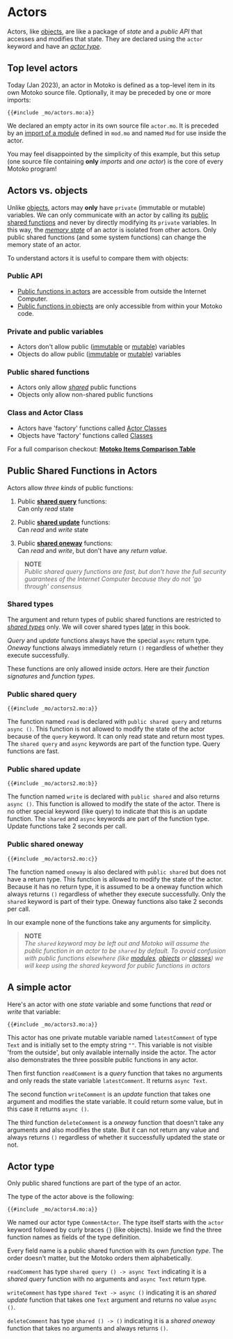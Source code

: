 # Actors

Actors, like [objects](/common-programming-concepts/objects-and-classes/objects.html), are like a package of *state* and a *public API* that accesses and modifies that state. They are declared using the `actor` keyword and have an [*actor type*](#actor-type). 

## Top level actors
Today (Jan 2023), an actor in Motoko is defined as a top-level item in its own Motoko source file. Optionally, it may be preceded by one or more imports:

```motoko
{{#include _mo/actors.mo:a}}
```

We declared an empty actor in its own source file `actor.mo`. It is preceded by an [import of a module](/common-programming-concepts/modules.html) defined in `mod.mo` and named `Mod` for use inside the actor.

You may feel disappointed by the simplicity of this example, but this setup (one source file containing **only** *imports* and *one actor*) is the core of every Motoko program!

## Actors vs. objects
Unlike [objects](/common-programming-concepts/objects-and-classes/objects.html), actors may **only** have `private` (immutable or mutable) variables. We can only communicate with an actor by calling its [public shared functions](#public-shared-functions-in-actors) and never by directly modifying its `private` variables. In this way, the [*memory state*](/internet-computer-programming-concepts/basic-memory-persistence.html) of an actor is isolated from other actors. Only public shared functions (and some system functions) can change the memory state of an actor. 

To understand actors it is useful to compare them with objects: 

### Public API 
- [Public functions in actors](#public-shared-functions-in-actors) are accessible from outside the Internet Computer.
- [Public functions in objects](/common-programming-concepts/objects-and-classes/objects.html#public-functions-in-objects) are only accessible from within your Motoko code.

### Private and public variables
- Actors don't allow public ([immutable](/common-programming-concepts/variables.html) or [mutable](/common-programming-concepts/mutability.html)) variables
- Objects do allow public ([immutable](/common-programming-concepts/variables.html) or [mutable](/common-programming-concepts/mutability.html)) variables

### Public shared functions  
- Actors only allow *[shared](#public-shared-functions-in-actors)* public functions
- Objects only allow non-shared public functions

### Class and Actor Class
- Actors have 'factory' functions called [Actor Classes](/advanced-concepts/scalability/actor-classes.html)
- Objects have 'factory' functions called [Classes](/common-programming-concepts/objects-and-classes/classes.html)

For a full comparison checkout: [**Motoko Items Comparison Table**](https://docs.google.com/spreadsheets/d/1IqgPi9I9EmoknJBzzxea_7dN9WRwtFle7Y99UURXC7Y/edit?usp=sharing)


## Public Shared Functions in Actors
Actors allow *three kinds* of public functions:

1. Public [**shared query**](#public-shared-query) functions:  
Can only *read* state

1. Public [**shared update**](#public-shared-update) functions:  
Can *read* and *write* state

1. Public [**shared oneway**](#public-shared-oneway) functions:  
Can *read* and *write*, but don't have any *return value*.

> **NOTE**  
> *Public shared query functions are fast, but don't have the full security guarantees of the Internet Computer because they do not 'go through' consensus*

### Shared types
The argument and return types of public shared functions are restricted to *[shared types](/internet-computer-programming-concepts/async-data/shared-types.html)* only. We will cover shared types [later](/internet-computer-programming-concepts/async-data/shared-types.html) in this book.

*Query* and *update* functions always have the special `async` return type.  
*Oneway* functions always immediately return `()` regardless of whether they execute successfully.  

These functions are only allowed inside *actors*. Here are their *function signatures* and *function types*.

### Public shared query
```motoko
{{#include _mo/actors2.mo:a}}
``` 

The function named `read` is declared with `public shared query` and returns `async ()`. This function is not allowed to modify the state of the actor because of the `query` keyword. It can only read state and return most types. The `shared query` and `async` keywords are part of the function type. Query functions are fast.

### Public shared update
```motoko
{{#include _mo/actors2.mo:b}}
``` 

The function named `write` is declared with `public shared` and also returns `async ()`. This function is allowed to modify the state of the actor. There is no other special keyword (like query) to indicate that this is an update function. The `shared` and `async` keywords are part of the function type. Update functions take 2 seconds per call. 

### Public shared oneway
```motoko
{{#include _mo/actors2.mo:c}}
``` 

The function named `oneway` is also declared with `public shared` but does not have a return type. This function is allowed to modify the state of the actor. Because it has no return type, it is assumed to be a oneway function which always returns `()` regardless of whether they execute successfully. Only the `shared` keyword is part of their type. Oneway functions also take 2 seconds per call. 

In our example none of the functions take any arguments for simplicity.

> **NOTE**  
> *The `shared` keyword may be left out and Motoko will assume the public function in an actor to be `shared` by default. To avoid confusion with public functions elsewhere (like [modules](/common-programming-concepts/modules.html), [objects](/common-programming-concepts/objects-and-classes/objects.html) or [classes](/common-programming-concepts/objects-and-classes/classes.html)) we will keep using the shared keyword for public functions in actors*

## A simple actor
Here's an actor with one *state* variable and some functions that *read* or *write* that variable:

```motoko
{{#include _mo/actors3.mo:a}}
```

This actor has one private mutable variable named `latestComment` of type `Text` and is initially set to the empty string `""`. This variable is not visible 'from the outside', but only available internally inside the actor. The actor also demonstrates the three possible public functions in any actor. 

Then first function `readComment` is a *query* function that takes no arguments and only reads the state variable `latestComment`. It returns `async Text`.

The second function `writeComment` is an *update* function that takes one argument and modifies the state variable. It could return some value, but in this case it returns `async ()`.

The third function `deleteComment` is a *oneway* function that doesn't take any arguments and also modifies the state. But it can not return any value and always returns `()` regardless of whether it successfully updated the state or not.

## Actor type
Only public shared functions are part of the type of an actor. 

The type of the actor above is the following:

```motoko
{{#include _mo/actors4.mo:a}}
```

We named our actor type `CommentActor`. The type itself starts with the `actor` keyword followed by curly braces `{}` (like objects). Inside we find the three function names as fields of the type definition. 

Every field name is a public shared function with its own *function type*. The order doesn't matter, but the Motoko orders them alphabetically.

`readComment` has type `shared query () -> async Text` indicating it is a *shared query* function with no arguments and `async Text` return type.

`writeComment` has type `shared Text -> async ()` indicating it is an *shared update* function that takes one `Text` argument and returns no value `async ()`.

`deleteComment` has type `shared () -> ()` indicating it is a *shared oneway* function that takes no arguments and always returns `()`.
